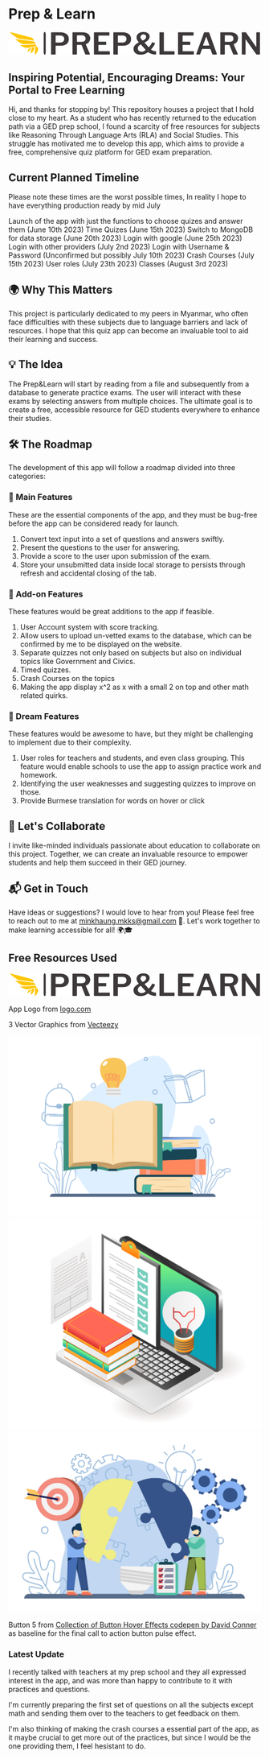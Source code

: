 # Prep & Learn

![Prep & Learn](./public/assets/imgs/logo-no-background.png)

## Inspiring Potential, Encouraging Dreams: Your Portal to Free Learning

Hi, and thanks for stopping by! This repository houses a project that I hold close to my heart. As a student who has recently returned to the education path via a GED prep school, I found a scarcity of free resources for subjects like Reasoning Through Language Arts (RLA) and Social Studies. This struggle has motivated me to develop this app, which aims to provide a free, comprehensive quiz platform for GED exam preparation.

## Current Planned Timeline

Please note these times are the worst possible times, In reality I hope to have everything production ready by mid July

Launch of the app with just the functions to choose quizes and answer them (June 10th 2023)
Time Quizes (June 15th 2023)
Switch to MongoDB for data storage (June 20th 2023)
Login with google (June 25th 2023)
Login with other providers (July 2nd 2023)
Login with Username & Password (Unconfirmed but possibly July 10th 2023)
Crash Courses (July 15th 2023)
User roles (July 23th 2023)
Classes (August 3rd 2023)

## 🌍 Why This Matters

This project is particularly dedicated to my peers in Myanmar, who often face difficulties with these subjects due to language barriers and lack of resources. I hope that this quiz app can become an invaluable tool to aid their learning and success.

## 💡 The Idea

The Prep&Learn will start by reading from a file and subsequently from a database to generate practice exams. The user will interact with these exams by selecting answers from multiple choices. The ultimate goal is to create a free, accessible resource for GED students everywhere to enhance their studies.

## 🛠️ The Roadmap

The development of this app will follow a roadmap divided into three categories:

### 🎯 Main Features

These are the essential components of the app, and they must be bug-free before the app can be considered ready for launch.

1. Convert text input into a set of questions and answers swiftly.
2. Present the questions to the user for answering.
3. Provide a score to the user upon submission of the exam.
4. Store your unsubmitted data inside local storage to persists through refresh and accidental closing of the tab.

### 🎈 Add-on Features

These features would be great additions to the app if feasible.

1. User Account system with score tracking.
2. Allow users to upload un-vetted exams to the database, which can be confirmed by me to be displayed on the website.
3. Separate quizzes not only based on subjects but also on individual topics like Government and Civics.
4. Timed quizzes.
5. Crash Courses on the topics
6. Making the app display x^2 as x with a small 2 on top and other math related quirks.

### 🌈 Dream Features

These features would be awesome to have, but they might be challenging to implement due to their complexity.

1. User roles for teachers and students, and even class grouping. This feature would enable schools to use the app to assign practice work and homework.
2. Identifying the user weaknesses and suggesting quizzes to improve on those.
3. Provide Burmese translation for words on hover or click

## 🤝 Let's Collaborate

I invite like-minded individuals passionate about education to collaborate on this project. Together, we can create an invaluable resource to empower students and help them succeed in their GED journey.

## 📬 Get in Touch

Have ideas or suggestions? I would love to hear from you! Please feel free to reach out to me at [minkhaung.mkks@gmail.com](mailto:minkhaung.mkks@gmail.com) 📧. Let's work together to make learning accessible for all! 🌍🎓

## Free Resources Used

![Prep & Learn](./public/assets/imgs/logo-no-background.png)

App Logo from [logo.com](https://logo.com/)

3 Vector Graphics from [Vecteezy](https://www.vecteezy.com/)

![Studying Vector Graphic](./public/assets/imgs/590.jpg)
![Studying Vector Graphic](./public/assets/imgs/AI.jpg)
![Problem Solving Vector Graphic](./public/assets/imgs/636_generated.jpg)

Button 5 from [Collection of Button Hover Effects codepen by David Conner](https://codepen.io/davidicus/pen/emgQKJ) as baseline for the final call to action button pulse effect.

### Latest Update

I recently talked with teachers at my prep school and they all expressed interest in the app, and was more than happy to contribute to it with practices and questions.

I'm currently preparing the first set of questions on all the subjects except math and sending them over to the teachers to get feedback on them.

I'm also thinking of making the crash courses a essential part of the app, as it maybe crucial to get more out of the practices, but since I would be the one providing them, I feel hesistant to do.
